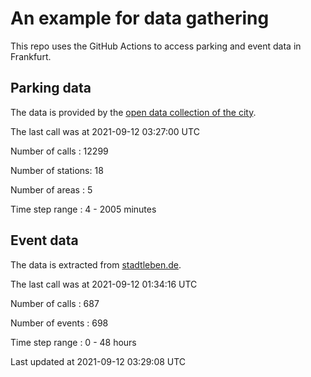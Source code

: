 # An example for data gathering

This repo uses the GitHub Actions to access parking and event data in Frankfurt.

## Parking data
The data is provided by the [open data collection of the city](https://www.offenedaten.frankfurt.de/).

The last call was at 2021-09-12 03:27:00 UTC

Number of calls   : 12299

Number of stations:    18

Number of areas   :     5

Time step range   :     4 -  2005 minutes


## Event data
The data is extracted from [stadtleben.de](https://stadtleben.de/frankfurt/).

The last call was at 2021-09-12 01:34:16 UTC

Number of calls   : 687

Number of events  : 698

Time step range   :   0 -  48 hours


Last updated at 2021-09-12 03:29:08 UTC
